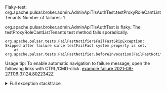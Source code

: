         
Flaky-test: org.apache.pulsar.broker.admin.AdminApiTlsAuthTest.testProxyRoleCantListTenants
Number of failures: 1

org.apache.pulsar.broker.admin.AdminApiTlsAuthTest is flaky. The testProxyRoleCantListTenants test method fails sporadically.

```
org.apache.pulsar.tests.FailFastNotifier$FailFastSkipException: Skipped after failure since testFailFast system property is set.
	at org.apache.pulsar.tests.FailFastNotifier.beforeInvocation(FailFastNotifier.java:88)

```

Usage tip: To enable automatic navigation to failure message, open the following links with CTRL/CMD-click.
[example failure 2021-08-27T06:37:24.8022342Z](https://github.com/apache/pulsar/runs/3440411059?check_suite_focus=true#step:9:631)


<details>
<summary>Full exception stacktrace</summary>
<code><pre>
org.apache.pulsar.tests.FailFastNotifier$FailFastSkipException: Skipped after failure since testFailFast system property is set.
	at org.apache.pulsar.tests.FailFastNotifier.beforeInvocation(FailFastNotifier.java:88)

</pre></code>
</details>

